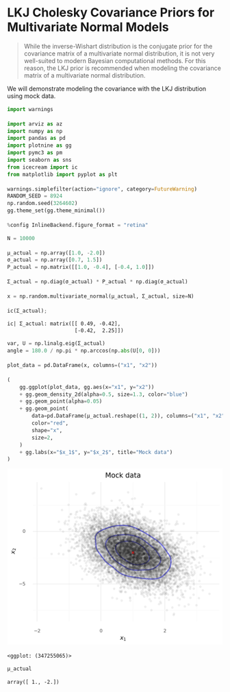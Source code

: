 # LKJ Cholesky Covariance Priors for Multivariate Normal Models

> While the inverse-Wishart distribution is the conjugate prior for the covariance matrix of a multivariate normal distribution, it is not very well-suited to modern Bayesian computational methods.
> For this reason, the LKJ prior is recommended when modeling the covariance matrix of a multivariate normal distribution.

We will demonstrate modeling the covariance with the LKJ distribution using mock data.

```python
import warnings

import arviz as az
import numpy as np
import pandas as pd
import plotnine as gg
import pymc3 as pm
import seaborn as sns
from icecream import ic
from matplotlib import pyplot as plt

warnings.simplefilter(action="ignore", category=FutureWarning)
RANDOM_SEED = 8924
np.random.seed(3264602)
gg.theme_set(gg.theme_minimal())

%config InlineBackend.figure_format = "retina"
```

```python
N = 10000

μ_actual = np.array([1.0, -2.0])
σ_actual = np.array([0.7, 1.5])
Ρ_actual = np.matrix([[1.0, -0.4], [-0.4, 1.0]])

Σ_actual = np.diag(σ_actual) * Ρ_actual * np.diag(σ_actual)

x = np.random.multivariate_normal(μ_actual, Σ_actual, size=N)

ic(Σ_actual);
```

    ic| Σ_actual: matrix([[ 0.49, -0.42],
                          [-0.42,  2.25]])

```python
var, U = np.linalg.eig(Σ_actual)
angle = 180.0 / np.pi * np.arccos(np.abs(U[0, 0]))

plot_data = pd.DataFrame(x, columns=("x1", "x2"))

(
    gg.ggplot(plot_data, gg.aes(x="x1", y="x2"))
    + gg.geom_density_2d(alpha=0.5, size=1.3, color="blue")
    + gg.geom_point(alpha=0.05)
    + gg.geom_point(
        data=pd.DataFrame(μ_actual.reshape((1, 2)), columns=("x1", "x2")),
        color="red",
        shape="x",
        size=2,
    )
    + gg.labs(x="$x_1$", y="$x_2$", title="Mock data")
)
```

![png](024_lkj-cholesky-covariance-priors_files/024_lkj-cholesky-covariance-priors_3_0.png)

    <ggplot: (347255065)>

```python
μ_actual
```

    array([ 1., -2.])

```python

```
